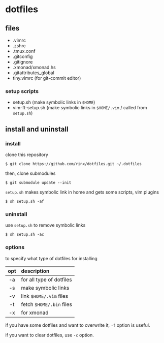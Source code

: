 # dotfiles

## files

* .vimrc
* .zshrc
* .tmux.conf
* .gitconfig
* .gitignore
* .xmonad/xmonad.hs
* .gitattributes\_global
* tiny.vimrc (for git-commit editor)

### setup scripts

* setup.sh (make symbolic links in `$HOME`)
* vim-ft-setup.sh (make symbolic links in `$HOME/.vim` / called from `setup.sh`)

## install and uninstall

### install

clone this repository

    $ git clone https://github.com/rinx/dotfiles.git ~/.dotfiles

then, clone submodules

    $ git submodule update --init

`setup.sh` makes symbolic link in home and gets some scripts, vim plugins

    $ sh setup.sh -af

### uninstall

use `setup.sh` to remove symbolic links

    $ sh setup.sh -ac

### options

to specify what type of dotfiles for installing

|opt | description              |
|:--:|:-------------------------|
| -a | for all type of dotfiles |
| -s | make symbolic links      |
| -v | link `$HOME/.vim` files  |
| -t | fetch `$HOME/.bin` files |
| -x | for xmonad               |

if you have some dotfiles and want to overwrite it, `-f` option is useful.

if you want to clear dotfiles, use `-c` option.


